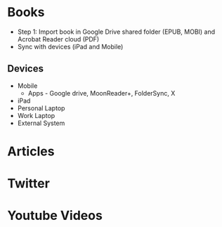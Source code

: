 
# Books

 - Step 1: Import book in Google Drive shared folder (EPUB, MOBI) and Acrobat Reader cloud (PDF)
 - Sync with devices (iPad and Mobile)

## Devices 
- Mobile
	- Apps - Google drive, MoonReader+, FolderSync, X
- iPad
- Personal Laptop
- Work Laptop
- External System

# Articles

# Twitter

# Youtube Videos

<!--stackedit_data:
eyJoaXN0b3J5IjpbMTQ4MDg1OTU5OV19
-->